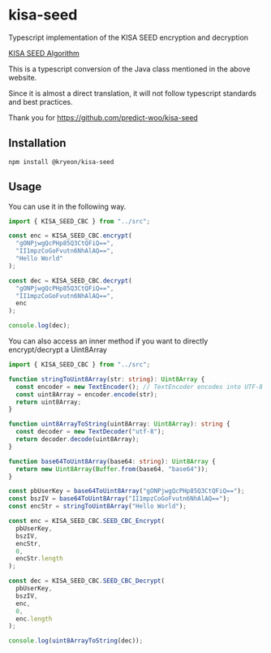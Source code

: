 # kisa-seed

Typescript implementation of the KISA SEED encryption and decryption

[KISA SEED Algorithm](https://seed.kisa.or.kr/kisa/algorithm/EgovSeedInfo.do)

This is a typescript conversion of the Java class mentioned in the above website.

Since it is almost a direct translation, it will not follow typescript standards and best practices.

Thank you for https://github.com/predict-woo/kisa-seed

## Installation
```
npm install @kryeon/kisa-seed
```

## Usage

You can use it in the following way.

```ts
import { KISA_SEED_CBC } from "../src";

const enc = KISA_SEED_CBC.encrypt(
  "gONPjwgQcPHp85Q3CtQFiQ==",
  "II1mpzCoGoFvutn6NhAlAQ==",
  "Hello World"
);

const dec = KISA_SEED_CBC.decrypt(
  "gONPjwgQcPHp85Q3CtQFiQ==",
  "II1mpzCoGoFvutn6NhAlAQ==",
  enc
);

console.log(dec);
```

You can also access an inner method if you want to directly encrypt/decrypt a Uint8Array

```ts
import { KISA_SEED_CBC } from "../src";

function stringToUint8Array(str: string): Uint8Array {
  const encoder = new TextEncoder(); // TextEncoder encodes into UTF-8 by default
  const uint8Array = encoder.encode(str);
  return uint8Array;
}

function uint8ArrayToString(uint8Array: Uint8Array): string {
  const decoder = new TextDecoder("utf-8");
  return decoder.decode(uint8Array);
}

function base64ToUint8Array(base64: string): Uint8Array {
  return new Uint8Array(Buffer.from(base64, "base64"));
}

const pbUserKey = base64ToUint8Array("gONPjwgQcPHp85Q3CtQFiQ==");
const bszIV = base64ToUint8Array("II1mpzCoGoFvutn6NhAlAQ==");
const encStr = stringToUint8Array("Hello World");

const enc = KISA_SEED_CBC.SEED_CBC_Encrypt(
  pbUserKey,
  bszIV,
  encStr,
  0,
  encStr.length
);

const dec = KISA_SEED_CBC.SEED_CBC_Decrypt(
  pbUserKey,
  bszIV,
  enc,
  0,
  enc.length
);

console.log(uint8ArrayToString(dec));
```
